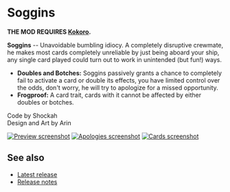 # Soggins

**THE MOD REQUIRES [Kokoro](https://github.com/Shockah/Cobalt-Core-Mods/blob/master/Kokoro).**

**Soggins** -- Unavoidable bumbling idiocy.
A completely disruptive crewmate, he makes most cards completely unreliable by just being aboard your ship, any single card played could turn out to work in unintended (but fun!) ways.

* **Doubles and Botches:** Soggins passively grants a chance to completely fail to activate a card or double its effects, you have limited control over the odds, don't worry, he will try to apologize for a missed opportunity.
* **Frogproof:** A card trait, cards with it cannot be affected by either doubles or botches.

Code by Shockah  
Design and Art by Arin

[![Preview screenshot](images/preview-thumb.gif)](images/preview.gif)
[![Apologies screenshot](images/apologies-thumb.png)](images/apologies.png)
[![Cards screenshot](images/cards-thumb.png)](images/cards.png)

## See also
* [Latest release](https://github.com/Shockah/Cobalt-Core-Mods/releases/tag/release%2Fsoggins-1.3.1)
* [Release notes](release-notes.md)